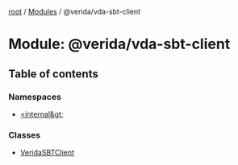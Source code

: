 [root](../README.md) / [Modules](../modules.md) / @verida/vda-sbt-client

# Module: @verida/vda-sbt-client

## Table of contents

### Namespaces

- [&lt;internal\&gt;](verida_vda_sbt_client._internal_.md)

### Classes

- [VeridaSBTClient](../classes/verida_vda_sbt_client.VeridaSBTClient.md)
